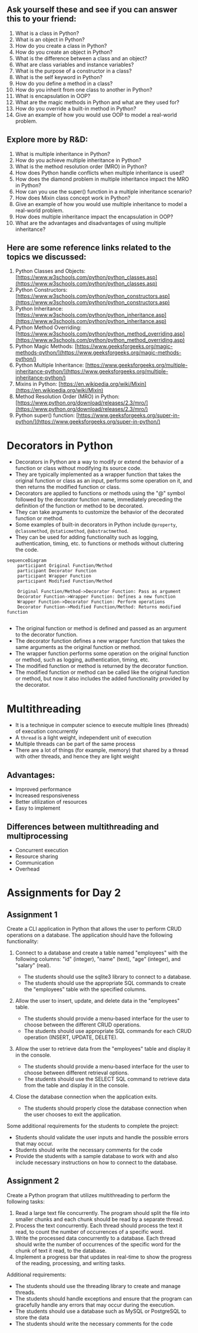## Ask yourself these and see if you can answer this to your friend:

1. What is a class in Python?
2. What is an object in Python?
3. How do you create a class in Python?
4. How do you create an object in Python?
5. What is the difference between a class and an object?
6. What are class variables and instance variables?
7. What is the purpose of a constructor in a class?
8. What is the self keyword in Python?
9. How do you define a method in a class?
10. How do you inherit from one class to another in Python?
11. What is encapsulation in OOP?
12. What are the magic methods in Python and what are they used for?
13. How do you override a built-in method in Python?
14. Give an example of how you would use OOP to model a real-world problem.

## Explore more by R&D:

1. What is multiple inheritance in Python?
2. How do you achieve multiple inheritance in Python?
3. What is the method resolution order (MRO) in Python?
4. How does Python handle conflicts when multiple inheritance is used?
5. How does the diamond problem in multiple inheritance impact the MRO in Python?
6. How can you use the super() function in a multiple inheritance scenario?
7. How does Mixin class concept work in Python?
8. Give an example of how you would use multiple inheritance to model a real-world problem.
9. How does multiple inheritance impact the encapsulation in OOP?
10. What are the advantages and disadvantages of using multiple inheritance?

## Here are some reference links related to the topics we discussed:

1. Python Classes and Objects: [https://www.w3schools.com/python/python_classes.asp](https://www.w3schools.com/python/python_classes.asp)
2. Python Constructors: [https://www.w3schools.com/python/python_constructors.asp](https://www.w3schools.com/python/python_constructors.asp)
3. Python Inheritance: [https://www.w3schools.com/python/python_inheritance.asp](https://www.w3schools.com/python/python_inheritance.asp)
4. Python Method Overriding: [https://www.w3schools.com/python/python_method_overriding.asp](https://www.w3schools.com/python/python_method_overriding.asp)
5. Python Magic Methods: [https://www.geeksforgeeks.org/magic-methods-python/](https://www.geeksforgeeks.org/magic-methods-python/)
6. Python Multiple Inheritance: [https://www.geeksforgeeks.org/multiple-inheritance-python/](https://www.geeksforgeeks.org/multiple-inheritance-python/)
7. Mixins in Python: [https://en.wikipedia.org/wiki/Mixin](https://en.wikipedia.org/wiki/Mixin)
8. Method Resolution Order (MRO) in Python: [https://www.python.org/download/releases/2.3/mro/](https://www.python.org/download/releases/2.3/mro/)
9. Python super() function: [https://www.geeksforgeeks.org/super-in-python/](https://www.geeksforgeeks.org/super-in-python/)

# Decorators in Python

-   Decorators in Python are a way to modify or extend the behavior of a function or class without modifying its source code.
-   They are typically implemented as a wrapper function that takes the original function or class as an input, performs some operation on it, and then returns the modified function or class.
-   Decorators are applied to functions or methods using the "@" symbol followed by the decorator function name, immediately preceding the definition of the function or method to be decorated.
-   They can take arguments to customize the behavior of the decorated function or method.
-   Some examples of built-in decorators in Python include `@property`, `@classmethod`, `@staticmethod`, `@abstractmethod`.
-   They can be used for adding functionality such as logging, authentication, timing, etc. to functions or methods without cluttering the code.

```mermaid
sequenceDiagram
    participant Original Function/Method
    participant Decorator Function
    participant Wrapper Function
    participant Modified Function/Method

    Original Function/Method->Decorator Function: Pass as argument
    Decorator Function->Wrapper Function: Defines a new function
    Wrapper Function->Decorator Function: Perform operations
    Decorator Function->Modified Function/Method: Returns modified function


```

-   The original function or method is defined and passed as an argument to the decorator function.
-   The decorator function defines a new wrapper function that takes the same arguments as the original function or method.
-   The wrapper function performs some operation on the original function or method, such as logging, authentication, timing, etc.
-   The modified function or method is returned by the decorator function.
-   The modified function or method can be called like the original function or method, but now it also includes the added functionality provided by the decorator.

# Multithreading

-   It is a technique in computer science to execute multiple lines (threads) of execution concurrently
-   A `thread` is a light weight, independent unit of execution
-   Multiple threads can be part of the same process
-   There are a lot of things (for example, memory) that shared by a thread with other threads, and hence they are light weight

## Advantages:

-   Improved performance
-   Increased responsiveness
-   Better utilization of resources
-   Easy to implement

## Differences between multithreading and multiprocessing

-   Concurrent execution
-   Resource sharing
-   Communication
-   Overhead

# Assignments for Day 2

## Assignment 1

Create a CLI application in Python that allows the user to perform CRUD operations on a database. The application should have the following functionality:

1. Connect to a database and create a table named "employees" with the following columns: "id" (integer), "name" (text), "age" (integer), and "salary" (real).

    - The students should use the sqlite3 library to connect to a database.
    - The students should use the appropriate SQL commands to create the "employees" table with the specified columns.

2. Allow the user to insert, update, and delete data in the "employees" table.

    - The students should provide a menu-based interface for the user to choose between the different CRUD operations.
    - The students should use appropriate SQL commands for each CRUD operation (INSERT, UPDATE, DELETE).

3. Allow the user to retrieve data from the "employees" table and display it in the console.

    - The students should provide a menu-based interface for the user to choose between different retrieval options.
    - The students should use the SELECT SQL command to retrieve data from the table and display it in the console.

4. Close the database connection when the application exits.

    - The students should properly close the database connection when the user chooses to exit the application.

Some additional requirements for the students to complete the project:

-   Students should validate the user inputs and handle the possible errors that may occur.
-   Students should write the necessary comments for the code
-   Provide the students with a sample database to work with and also include necessary instructions on how to connect to the database.

## Assignment 2

Create a Python program that utilizes multithreading to perform the following tasks:

1. Read a large text file concurrently. The program should split the file into smaller chunks and each chunk should be read by a separate thread.
2. Process the text concurrently. Each thread should process the text it read, to count the number of occurrences of a specific word.
3. Write the processed data concurrently to a database. Each thread should write the number of occurrences of the specific word for the chunk of text it read, to the database.
4. Implement a progress bar that updates in real-time to show the progress of the reading, processing, and writing tasks.

Additional requirements:

-   The students should use the threading library to create and manage threads.
-   The students should handle exceptions and ensure that the program can gracefully handle any errors that may occur during the execution.
-   The students should use a database such as MySQL or PostgreSQL to store the data
-   The students should write the necessary comments for the code
